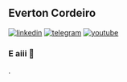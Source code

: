 ## Everton Cordeiro
[![linkedin](https://user-images.githubusercontent.com/55243431/87467273-139a7780-c5ee-11ea-9439-0da097f8e948.png)](https://www.linkedin.com/in/everton-cordeiro/) [![telegram](https://user-images.githubusercontent.com/55243431/87467492-6d9b3d00-c5ee-11ea-83b6-b9cf18acb2e8.jpg)](https://t.me/evertoncordeiro) [![youtube](https://user-images.githubusercontent.com/55243431/87468408-f5ce1200-c5ef-11ea-9eac-9481028566c8.png)](https://www.youtube.com/channel/UCqHQRJ2QVnSFSLdL5DLyvmg)
### E aiii 👋

<!--
**linuxxstart/linuxxstart** is a ✨ _special_ ✨ repository because its `README.md` (this file) appears on your GitHub profile.

Here are some ideas to get you started:

- 🔭 I’m currently working on ...
- 🌱 I’m currently learning ...
- 👯 I’m looking to collaborate on ...
- 🤔 I’m looking for help with ...
- 💬 Ask me about ...
- 📫 How to reach me: ...
- 😄 Pronouns: ...
- ⚡ Fun fact: ...
-->
.
